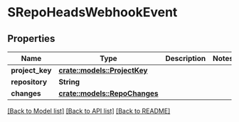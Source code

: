 # SRepoHeadsWebhookEvent

## Properties

Name | Type | Description | Notes
------------ | ------------- | ------------- | -------------
**project_key** | [**crate::models::ProjectKey**](ProjectKey.md) |  | 
**repository** | **String** |  | 
**changes** | [**crate::models::RepoChanges**](RepoChanges.md) |  | 

[[Back to Model list]](../README.md#documentation-for-models) [[Back to API list]](../README.md#documentation-for-api-endpoints) [[Back to README]](../README.md)


